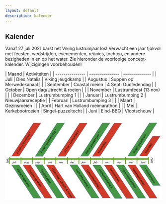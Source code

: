```yaml
---
layout: default
description: kalender
---
```


## Kalender

Vanaf 27 juli 2021 barst het Viking lustrumjaar los! Verwacht een jaar tjokvol met feesten, wedstrijden, evenementen, reünies, tochten, en andere bezigheden in en op het water. Zie hieronder de voorlopige concept-kalender. Wijzigingen voorbehouden!

| Maand | Activiteiten |
| --------------- | --------------- | -------------- |
| Juli | Dies Natalis | Viking jeugdkamp |
| Augustus | Suppen op Merwedekanaal | |
| September | Coastal roeien | 4 Sept: Oudledendag |
| October | Open dag/Utrecht & roeien | |
| November | Lustrumfeest (13 nov) | |
| December | Lustrumbumping 1 | | 
| Januari | Lustrumbumping 2 | Nieuwjaarsreceptie |
| Februari | Lustrumbumping 3 | |
| Maart | Gezinsroeien | |
| April | Hart van Holland roeimarathon | |
| Mei | Kerkebootroeien | Singel-puzzeltocht |
| Juni | Eind-BBQ | Vlootschouw | 

![plaatje kalender](concept-kalender.png)



